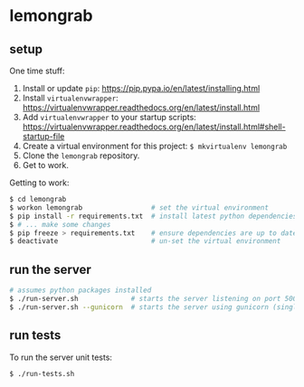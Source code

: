 # lemongrab

## setup

One time stuff:

1. Install or update `pip`: https://pip.pypa.io/en/latest/installing.html
2. Install `virtualenvwrapper`: https://virtualenvwrapper.readthedocs.org/en/latest/install.html
3. Add `virtualenvwrapper` to your startup scripts: https://virtualenvwrapper.readthedocs.org/en/latest/install.html#shell-startup-file
4. Create a virtual environment for this project: `$ mkvirtualenv lemongrab`
5. Clone the `lemongrab` repository.
6. Get to work.

Getting to work:
```sh
$ cd lemongrab
$ workon lemongrab                 # set the virtual environment
$ pip install -r requirements.txt  # install latest python dependencies
$ # ... make some changes
$ pip freeze > requirements.txt    # ensure dependencies are up to date
$ deactivate                       # un-set the virtual environment
```

## run the server

```sh
# assumes python packages installed
$ ./run-server.sh             # starts the server listening on port 5000
$ ./run-server.sh --gunicorn  # starts the server using gunicorn (single worker, port 5000)
```

## run tests

To run the server unit tests:
```sh
$ ./run-tests.sh
```

